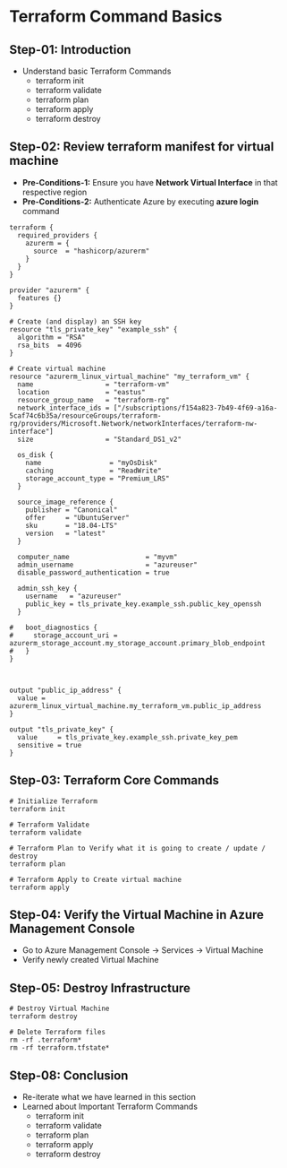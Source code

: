 # Terraform Command Basics

## Step-01: Introduction
- Understand basic Terraform Commands
  - terraform init
  - terraform validate
  - terraform plan
  - terraform apply
  - terraform destroy      

## Step-02: Review terraform manifest for virtual machine
- **Pre-Conditions-1:** Ensure you have **Network Virtual Interface** in that respective region
- **Pre-Conditions-2:** Authenticate Azure by executing **azure login** command

```t
terraform {
  required_providers {
    azurerm = {
      source  = "hashicorp/azurerm"
    }
  }
}

provider "azurerm" {
  features {}
}

# Create (and display) an SSH key
resource "tls_private_key" "example_ssh" {
  algorithm = "RSA"
  rsa_bits  = 4096
}

# Create virtual machine
resource "azurerm_linux_virtual_machine" "my_terraform_vm" {
  name                  = "terraform-vm"
  location              = "eastus"
  resource_group_name   = "terraform-rg"
  network_interface_ids = ["/subscriptions/f154a823-7b49-4f69-a16a-5caf74c6b35a/resourceGroups/terraform-rg/providers/Microsoft.Network/networkInterfaces/terraform-nw-interface"]
  size                  = "Standard_DS1_v2"

  os_disk {
    name                 = "myOsDisk"
    caching              = "ReadWrite"
    storage_account_type = "Premium_LRS"
  }

  source_image_reference {
    publisher = "Canonical"
    offer     = "UbuntuServer"
    sku       = "18.04-LTS"
    version   = "latest"
  }

  computer_name                   = "myvm"
  admin_username                  = "azureuser"
  disable_password_authentication = true

  admin_ssh_key {
    username   = "azureuser"
    public_key = tls_private_key.example_ssh.public_key_openssh
  }

#   boot_diagnostics {
#     storage_account_uri = azurerm_storage_account.my_storage_account.primary_blob_endpoint
#   }
}



output "public_ip_address" {
  value = azurerm_linux_virtual_machine.my_terraform_vm.public_ip_address
}

output "tls_private_key" {
  value     = tls_private_key.example_ssh.private_key_pem
  sensitive = true
}
```

## Step-03: Terraform Core Commands
```t
# Initialize Terraform
terraform init

# Terraform Validate
terraform validate

# Terraform Plan to Verify what it is going to create / update / destroy
terraform plan

# Terraform Apply to Create virtual machine 
terraform apply 
```

## Step-04: Verify the Virtual Machine in Azure Management Console
- Go to Azure Management Console -> Services -> Virtual Machine
- Verify newly created Virtual Machine



## Step-05: Destroy Infrastructure
```t
# Destroy Virtual Machine
terraform destroy

# Delete Terraform files 
rm -rf .terraform*
rm -rf terraform.tfstate*
```

## Step-08: Conclusion
- Re-iterate what we have learned in this section
- Learned about Important Terraform Commands
  - terraform init
  - terraform validate
  - terraform plan
  - terraform apply
  - terraform destroy     



